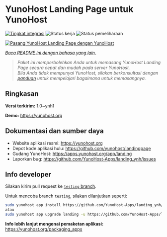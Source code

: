 <!--
N.B.: README ini dibuat secara otomatis oleh <https://github.com/YunoHost/apps/tree/master/tools/readme_generator>
Ini TIDAK boleh diedit dengan tangan.
-->

# YunoHost Landing Page untuk YunoHost

[![Tingkat integrasi](https://dash.yunohost.org/integration/landing.svg)](https://ci-apps.yunohost.org/ci/apps/landing/) ![Status kerja](https://ci-apps.yunohost.org/ci/badges/landing.status.svg) ![Status pemeliharaan](https://ci-apps.yunohost.org/ci/badges/landing.maintain.svg)

[![Pasang YunoHost Landing Page dengan YunoHost](https://install-app.yunohost.org/install-with-yunohost.svg)](https://install-app.yunohost.org/?app=landing)

*[Baca README ini dengan bahasa yang lain.](./ALL_README.md)*

> *Paket ini memperbolehkan Anda untuk memasang YunoHost Landing Page secara cepat dan mudah pada server YunoHost.*  
> *Bila Anda tidak mempunyai YunoHost, silakan berkonsultasi dengan [panduan](https://yunohost.org/install) untuk mempelajari bagaimana untuk memasangnya.*

## Ringkasan



**Versi terkirim:** 1.0~ynh1

**Demo:** <https://yunohost.org>
## Dokumentasi dan sumber daya

- Website aplikasi resmi: <https://yunohost.org>
- Depot kode aplikasi hulu: <https://github.com/yunohost/landingpage>
- Gudang YunoHost: <https://apps.yunohost.org/app/landing>
- Laporkan bug: <https://github.com/YunoHost-Apps/landing_ynh/issues>

## Info developer

Silakan kirim pull request ke [`testing` branch](https://github.com/YunoHost-Apps/landing_ynh/tree/testing).

Untuk mencoba branch `testing`, silakan dilanjutkan seperti:

```bash
sudo yunohost app install https://github.com/YunoHost-Apps/landing_ynh/tree/testing --debug
atau
sudo yunohost app upgrade landing -u https://github.com/YunoHost-Apps/landing_ynh/tree/testing --debug
```

**Info lebih lanjut mengenai pemaketan aplikasi:** <https://yunohost.org/packaging_apps>
